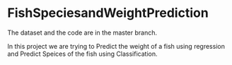 # FishSpeciesandWeightPrediction

The dataset and the code are in the master branch.

In this project we are trying to Predict the weight of a fish using regression and Predict Speices of the fish using Classification.

